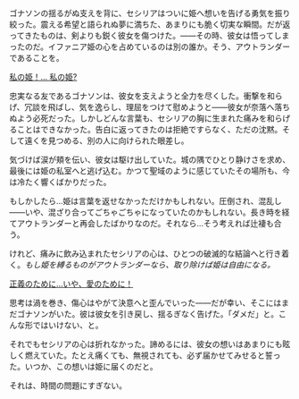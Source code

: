<!-- title: 私の姫… -->
<!-- relationship: Unrequited Love -->

ゴナソンの揺るがぬ支えを背に、セシリアはついに姫へ想いを告げる勇気を振り絞った。震える希望と語られぬ夢に満ちた、あまりにも脆く切実な瞬間。だが返ってきたものは、剣よりも鋭く彼女を傷つけた。――その時、彼女は悟ってしまったのだ。イファニア姫の心を占めているのは別の誰か。そう、アウトランダーであることを。

[私の姫！… 私の姫?](#embed:https://www.youtube.com/watch?v=Icdii90_vSA&t=5012s)

忠実なる友であるゴナソンは、彼女を支えようと全力を尽くした。衝撃を和らげ、冗談を飛ばし、気を逸らし、理屈をつけて慰めようと――彼女が奈落へ落ちぬよう必死だった。しかしどんな言葉も、セシリアの胸に生まれた痛みを和らげることはできなかった。告白に返ってきたのは拒絶ですらなく、ただの沈黙。そして遠くを見つめる、別の人に向けられた眼差し。

気づけば涙が頬を伝い、彼女は駆け出していた。城の隅でひとり静けさを求め、最後には姫の私室へと逃げ込む。かつて聖域のように感じていたその場所も、今は冷たく響くばかりだった。

もしかしたら…姫は言葉を返せなかっただけかもしれない。圧倒され、混乱し――いや、混ざり合ってごちゃごちゃになっていたのかもしれない。長き時を経てアウトランダーと再会したばかりなのだ。それなら…そう考えれば辻褄も合う。

けれど、痛みに飲み込まれたセシリアの心は、ひとつの破滅的な結論へと行き着く。_もし姫を縛るものがアウトランダーなら、取り除けば姫は自由になる。_

[正義のために…いや、愛のために！](#embed:https://www.youtube.com/live/Icdii90_vSA?t=5430s)

思考は渦を巻き、傷心はやがて決意へと歪んでいった――だが幸い、そこにはまだゴナソンがいた。彼は彼女を引き戻し、揺るぎなく告げた。「ダメだ」と。こんな形ではいけない、と。

それでもセシリアの心は折れなかった。諦めるには、彼女の想いはあまりにも眩しく燃えていた。たとえ痛くても、無視されても、必ず届かせてみせると誓った。いつか、この想いは姫に届くのだと。

それは、時間の問題にすぎない。
